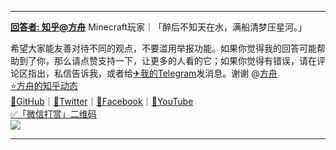 ------------

**[回答者: 知乎@方舟](https://bit.ly/ZHiHu)** Minecraft玩家｜「醉后不知天在水，满船清梦压星河。」

希望大家能友善对待不同的观点，不要滥用举报功能。如果你觉得我的回答可能帮助到了你，那么请点赞支持一下，让更多的人看的它；如果你觉得有错误，请在评论区指出，私信告诉我，或者给[✈我的Telegram](https://bit.ly/ark-tg)发消息。谢谢 @[方舟](https://bit.ly/ark-zhihu)  
[⭐方舟的知乎动态](https://bit.ly/ZhIhu)  
[💛GitHub](https://bit.ly/ark-github)｜[💙Twitter](https://bit.ly/ark-twitter)｜[💚Facebook](https://bit.ly/ark-fb)｜[💜YouTube](https://bit.ly/ark-u2b)  
[✅「微信打赏」二维码](https://bit.ly/ark-pay)  
![](https://cdn.jsdelivr.net/gh/lkpo0v/5n@master/dashang.jpg)

------------
